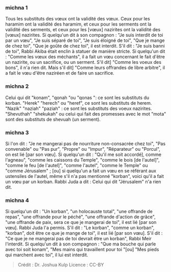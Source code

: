
### michna 1
Tous les substituts des vœux ont la validité des vœux. Ceux pour les haramim ont la validité des haramim, et ceux pour les serments ont la validité des serments, et ceux pour les [vœux] nazirites ont la validité des [vœux] nazirites. Si quelqu'un dit à son compagnon : "Je suis interdit de toi par un vœu", "Je suis séparé de toi", "Je suis éloigné de toi", "Que je mange de chez toi", "Que je goûte de chez toi", il est interdit. S'il dit : "Je suis banni de toi", Rabbi Akiba était enclin à statuer de manière stricte. Si quelqu'un dit : "Comme les vœux des méchants", il a fait un vœu concernant le fait d'être un nazirite, ou un sacrifice, ou un serment. S'il dit] "Comme les voeux des bons", il n'a rien dit. Mais s'il dit] "Comme leurs offrandes de libre arbitre", il a fait le vœu d'être naziréen et de faire un sacrifice.

### michna 2
Celui qui dit "konam", "qonah "ou "qonas ": ce sont les substituts du korban. "Herek" "herech" ou "heref", ce sont les substituts de herem. "Nazik" "naziah" "paziah" : ce sont les substituts des voeux nazirites. "Shevuthah" "shekukah" ou celui qui fait des promesses avec le mot "mota" sont des substituts de shevuah (un serment).

### michna 3
Si l'on dit : "Je ne mangerai pas de nourriture non-consacrée chez toi", "Pas convenable" ou "Pas pur", "Propre" ou "Impur", "Réparateur" ou "Porcul", on est lié [par son vœu]. Si quelqu'un dit : "Qu'il me soit accordé], comme l'agneau", "comme les caissons du Temple", "comme le bois [de l'autel]", "comme le feu [de l'autel]", "comme l'autel", "comme le Temple" ou "comme Jérusalem" ; [ou] si quelqu'un a fait un vœu en se référant aux ustensiles de l'autel, même s'il n'a pas mentionné "korban", voici qu'il a fait un vœu par un korban. Rabbi Juda a dit : Celui qui dit "Jérusalem" n'a rien dit.

### michna 4
Si quelqu'un dit : "Un korban", "un holocauste total", "une offrande de repas", "une offrande pour le péché", "une offrande d'action de grâce", "une offrande de paix, sera ce que je mangerai de toi", il est lié [par son vœu]. Rabbi Juda l'a permis. S'il dit : "Le korban", "comme un korban", "korban", doit être ce que je mange de toi", il est lié [par son vœu]. S'il dit : "Ce que je ne mangerai pas de toi devrait être un korban", Rabbi Meir l'interdit. Si quelqu'un dit à son compagnon : "Que ma bouche qui parle avec toi soit konam", "Mes mains qui travaillent pour toi "[ou] "Mes pieds qui marchent avec toi", il lui est interdit.

>Crédit : Dr. Joshua Kulp
>Licence : CC-BY